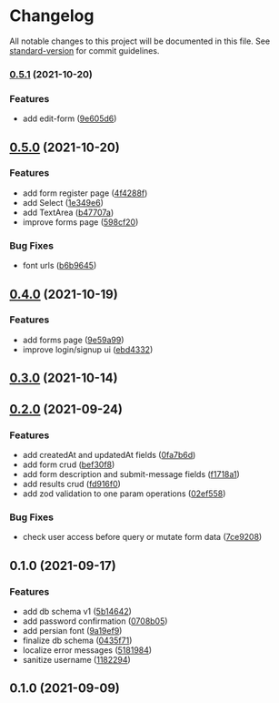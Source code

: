 # Changelog

All notable changes to this project will be documented in this file. See [standard-version](https://github.com/conventional-changelog/standard-version) for commit guidelines.

### [0.5.1](https://github.com/ErfanMirzapour/nova-form/compare/v0.5.0...v0.5.1) (2021-10-20)


### Features

* add edit-form ([9e605d6](https://github.com/ErfanMirzapour/nova-form/commit/9e605d65244805b8a4939adf2c488f57f051125f))

## [0.5.0](https://github.com/ErfanMirzapour/nova-form/compare/v0.4.0...v0.5.0) (2021-10-20)


### Features

* add form register page ([4f4288f](https://github.com/ErfanMirzapour/nova-form/commit/4f4288f655a742bfc52b0787d98d8625e369742f))
* add Select ([1e349e6](https://github.com/ErfanMirzapour/nova-form/commit/1e349e64c91ff49bd6885a5b4d64906f1691afd6))
* add TextArea ([b47707a](https://github.com/ErfanMirzapour/nova-form/commit/b47707a00e0fd5fe5122bea40e9d65a321cc76fd))
* improve forms page ([598cf20](https://github.com/ErfanMirzapour/nova-form/commit/598cf20ea4599a01a76a8cb424faf232358675b2))


### Bug Fixes

* font urls ([b6b9645](https://github.com/ErfanMirzapour/nova-form/commit/b6b9645c6120210010b169a1338863a31b39bd04))

## [0.4.0](https://github.com/ErfanMirzapour/nova-form/compare/v0.3.0...v0.4.0) (2021-10-19)


### Features

* add forms page ([9e59a99](https://github.com/ErfanMirzapour/nova-form/commit/9e59a998ac22b3b526c71986ac03bd76288228a7))
* improve login/signup ui ([ebd4332](https://github.com/ErfanMirzapour/nova-form/commit/ebd4332e42be5ecc28534bf2a4ad4953c9ce10d0))

## [0.3.0](https://github.com/ErfanMirzapour/nova-form/compare/v0.2.0...v0.3.0) (2021-10-14)

## [0.2.0](https://github.com/ErfanMirzapour/nova-form/compare/v0.1.0...v0.2.0) (2021-09-24)


### Features

* add createdAt and updatedAt fields ([0fa7b6d](https://github.com/ErfanMirzapour/nova-form/commit/0fa7b6dbcd85827fe9d9930e8da27a42ea21690d))
* add form crud ([bef30f8](https://github.com/ErfanMirzapour/nova-form/commit/bef30f8775cb68b8574de143aed0d8eb8ca4a82c))
* add form description and submit-message fields ([f1718a1](https://github.com/ErfanMirzapour/nova-form/commit/f1718a1f49db86d4a8f1cbe636a8f8eaa39e8594))
* add results crud ([fd916f0](https://github.com/ErfanMirzapour/nova-form/commit/fd916f0e0861c828f3fd0da9565c89490d26d560))
* add zod validation to one param operations ([02ef558](https://github.com/ErfanMirzapour/nova-form/commit/02ef558756eb9f495991ee4e5e3faaf0ba71ca70))


### Bug Fixes

* check user access before query or mutate form data ([7ce9208](https://github.com/ErfanMirzapour/nova-form/commit/7ce920859710ea2ba874a95b7860edb584fbbac0))

## 0.1.0 (2021-09-17)


### Features

* add db schema v1 ([5b14642](https://github.com/ErfanMirzapour/nova-form/commit/5b146425b4202d047f6e8f55cd32cc2c6ca35222))
* add password confirmation ([0708b05](https://github.com/ErfanMirzapour/nova-form/commit/0708b05173950f8a810bcaee52a6a90ca7dd8596))
* add persian font ([9a19ef9](https://github.com/ErfanMirzapour/nova-form/commit/9a19ef985493ee8a0300c564170804bc584ec672))
* finalize db schema ([0435f71](https://github.com/ErfanMirzapour/nova-form/commit/0435f71d4a61910341b9ebdf0516b35793f6ba69))
* localize error messages ([5181984](https://github.com/ErfanMirzapour/nova-form/commit/5181984f366f40180bcc15274026197f1efff0f0))
* sanitize username ([1182294](https://github.com/ErfanMirzapour/nova-form/commit/11822943e34763258a51d161618f411295283bb8))

## 0.1.0 (2021-09-09)

